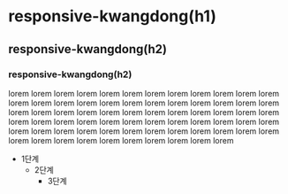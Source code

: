 # responsive-kwangdong(h1)
## responsive-kwangdong(h2)
### responsive-kwangdong(h2)

lorem lorem lorem lorem lorem lorem lorem lorem lorem lorem lorem lorem lorem lorem lorem lorem lorem lorem lorem lorem lorem lorem lorem lorem lorem lorem lorem lorem lorem lorem lorem lorem lorem lorem lorem lorem lorem lorem lorem lorem lorem lorem lorem lorem lorem lorem lorem lorem lorem lorem lorem lorem lorem lorem lorem lorem lorem lorem lorem lorem lorem lorem lorem lorem lorem lorem lorem lorem lorem lorem 

* 1단계
  * 2단계
    * 3단계

